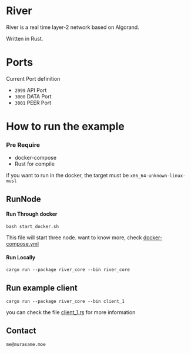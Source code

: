 # River

River is a real time layer-2 network based on Algorand.

Written in Rust.
# Ports
Current Port definition

- `2999` API Port
- `3000` DATA Port
- `3001` PEER Port

# How to run the example
### Pre Require

- docker-compose
- Rust for compile

if you want to run in the docker, the target must be `x86_64-unknown-linux-musl`

## RunNode
#### Run Through docker
```
bash start_docker.sh
```
This file will start three node. want to know more, check [docker-compose.yml](docker-compose.yml)
#### Run Locally
```
cargo run --package river_core --bin river_core
```
## Run example client
```
cargo run --package river_core --bin client_1
```
you can check the file [client_1.rs](src/bin/client_1.rs) for more information

## Contact
```
me@murasame.moe
```